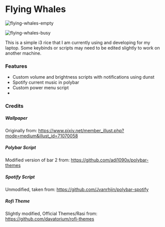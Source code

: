 # Flying Whales

![flying-whales-empty](https://raw.githubusercontent.com/Jfeatherstone/i3-themes/master/flying-whales/flying-whales_empty.png)

![flying-whales-busy](https://raw.githubusercontent.com/Jfeatherstone/i3-themes/master/flying-whales/flying-whales_busy.png)

This is a simple i3 rice that I am currently using and developing for my laptop. Some keybinds or scripts may need to be edited slightly to work on another machine.

### Features
- Custom volume and brightness scripts with notifications using dunst
- Spotify current music in polybar
- Custom power menu script
- 

### Credits

##### Wallpaper
Originally from: https://www.pixiv.net/member_illust.php?mode=medium&illust_id=71070058


##### Polybar Script
Modified version of bar 2 from: https://github.com/adi1090x/polybar-themes


##### Spotify Script
Unmodified, taken from: https://github.com/Jvanrhijn/polybar-spotify


##### Rofi Theme
Slightly modified, Official Themes/Rasi from: https://github.com/davatorium/rofi-themes
